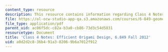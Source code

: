 ```yaml
---
content_type: resource
description: This resource contains information regarding Class 4 Notes, Fall 2012.
file: https://ol-ocw-studio-app-qa.s3.amazonaws.com/courses/6-849-geometric-folding-algorithms-linkages-origami-polyhedra-fall-2012/a0d2d2c836b491a382069b6a7012f912_MIT6_849F12_C04.pdf
file_type: application/pdf
parent_uid: ac06f5dc-c82a-b3a0-cb86-73d3c54d5831
resourcetype: Document
title: 'Class 4 Notes: Efficient Origami Design, 6.849 Fall 2012'
uid: a0d2d2c8-36b4-91a3-8206-9b6a7012f912
---
```

